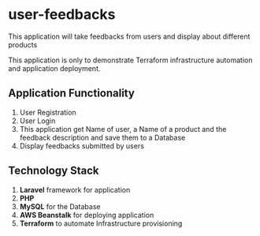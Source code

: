 # user-feedbacks
This application will take feedbacks from users and display about different products

This application is only to demonstrate Terraform infrastructure automation and application deployment.

## Application Functionality
1. User Registration
2. User Login
3. This application get Name of user, a Name of a product and the feedback description and save them to a Database
4. Display feedbacks submitted by users

## Technology Stack
1. **Laravel** framework for application
2. **PHP**
3. **MySQL** for the Database
4. **AWS Beanstalk** for deploying application
5. **Terraform** to automate Infrastructure provisioning 